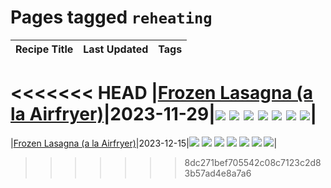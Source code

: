 # Pages tagged `reheating`

|Recipe Title|Last Updated|Tags
|:---|:---|:---|
<<<<<<< HEAD
|[Frozen Lasagna (a la Airfryer)](../recipes/lasagnaairfryer.md)|2023-11-29|[![](https://img.shields.io/badge/tag-airfryer-ad1215)](../tags/airfryer.md) [![](https://img.shields.io/badge/tag-cheesey-708555)](../tags/cheesey.md) [![](https://img.shields.io/badge/tag-easy-d4602a)](../tags/easy.md) [![](https://img.shields.io/badge/tag-italian-eadebe)](../tags/italian.md) [![](https://img.shields.io/badge/tag-mine-f47a18)](../tags/mine.md) [![](https://img.shields.io/badge/tag-pasta-5b6ac0)](../tags/pasta.md) [![](https://img.shields.io/badge/tag-reheating-dc62b7)](../tags/reheating.md)|
=======
|[Frozen Lasagna (a la Airfryer)](../recipes/lasagnaairfryer.md)|2023-12-15|[![](https://img.shields.io/badge/tag-airfryer-d4602a)](../tags/airfryer.md) [![](https://img.shields.io/badge/tag-cheesey-427cd)](../tags/cheesey.md) [![](https://img.shields.io/badge/tag-easy-e4f90)](../tags/easy.md) [![](https://img.shields.io/badge/tag-italian-d5a11)](../tags/italian.md) [![](https://img.shields.io/badge/tag-mine-6d71)](../tags/mine.md) [![](https://img.shields.io/badge/tag-pasta-32613c)](../tags/pasta.md) [![](https://img.shields.io/badge/tag-reheating-659a8f)](../tags/reheating.md)|
>>>>>>> 8dc271bef705542c08c7123c2d83b57ad4e8a7a6
